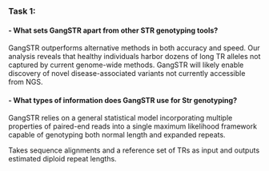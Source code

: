 ### Task 1:

#### - What sets GangSTR apart from other STR genotyping tools?

GangSTR outperforms alternative methods in both accuracy and speed.
Our analysis reveals that healthy individuals harbor dozens of long TR alleles not captured by current genome-wide methods. 
GangSTR will likely enable discovery of novel disease-associated variants not currently accessible from NGS.





#### - What types of information does GangSTR use for Str genotyping?

GangSTR relies on a general statistical model incorporating multiple properties of paired-end reads into a 
single maximum likelihood framework capable of genotyping both normal length and expanded repeats.

Takes sequence alignments and a reference set of TRs as input and outputs estimated diploid repeat lengths.
